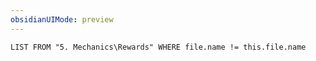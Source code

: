 ```yaml
---
obsidianUIMode: preview
---
```

```dataview
LIST FROM "5. Mechanics\Rewards" WHERE file.name != this.file.name
```